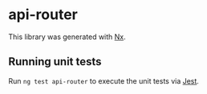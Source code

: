 # api-router

This library was generated with [Nx](https://nx.dev).

## Running unit tests

Run `ng test api-router` to execute the unit tests via [Jest](https://jestjs.io).
